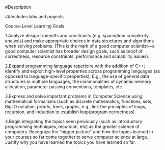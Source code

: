 #Description

##Includes labs and projects

Course-Level Learning Goals

1.Analyze design tradeoffs and constraints (e.g. space/time complexity analysis) and make appropriate choices in data structures and algorithms when solving problems. (This is the mark of a good computer scientist—a good computer scientist has broader design goals, such as proof of correctness, resource constraints, performance and scalability issues).

2.Expand programming language repertoire with the addition of C++; identify and exploit high-level properties across programming languages (as opposed to language-specific properties). E.g., the use of general data structures in multiple languages, the commonalities of dynamic memory allocation, parameter passing conventions, templates, etc.

3.Express and solve important problems in Computer Science using mathematical formalisms (such as discrete mathematics, functions, sets, Big-O notation, proofs, trees, graphs, e.g., link the principles of loops, recursion, and induction to establish loop/program correctness).

4.Begin integrating the topics seen previously (such as introductory programming techniques, recursion, etc) as the greater science of computers. Recognize the "bigger picture" and how the topics learned in your courses so far come together to serve computer science at large. Justify why you have learned the topics you have learned so far.